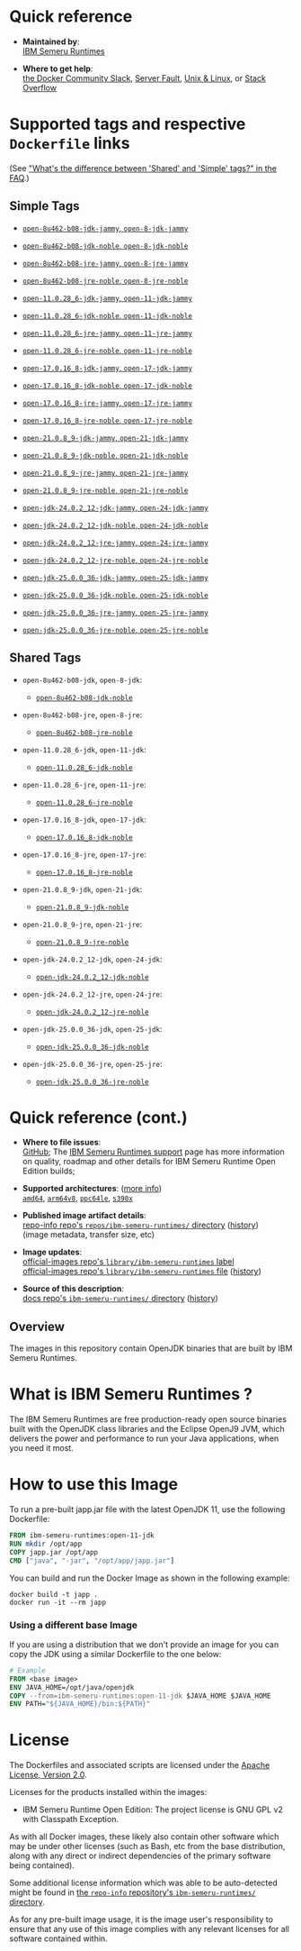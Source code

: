 <!--

********************************************************************************

WARNING:

    DO NOT EDIT "ibm-semeru-runtimes/README.md"

    IT IS AUTO-GENERATED

    (from the other files in "ibm-semeru-runtimes/" combined with a set of templates)

********************************************************************************

-->

# Quick reference

-	**Maintained by**:  
	[IBM Semeru Runtimes](https://github.com/ibmruntimes/semeru-containers)

-	**Where to get help**:  
	[the Docker Community Slack](https://dockr.ly/comm-slack), [Server Fault](https://serverfault.com/help/on-topic), [Unix & Linux](https://unix.stackexchange.com/help/on-topic), or [Stack Overflow](https://stackoverflow.com/help/on-topic)

# Supported tags and respective `Dockerfile` links

(See ["What's the difference between 'Shared' and 'Simple' tags?" in the FAQ](https://github.com/docker-library/faq#whats-the-difference-between-shared-and-simple-tags).)

## Simple Tags

-	[`open-8u462-b08-jdk-jammy`, `open-8-jdk-jammy`](https://github.com/ibmruntimes/semeru-containers/blob/02443937799a97adc1302dfa5f930047e9fd0953/8/jdk/ubuntu/jammy/Dockerfile.open.releases.full)

-	[`open-8u462-b08-jdk-noble`, `open-8-jdk-noble`](https://github.com/ibmruntimes/semeru-containers/blob/02443937799a97adc1302dfa5f930047e9fd0953/8/jdk/ubuntu/noble/Dockerfile.open.releases.full)

-	[`open-8u462-b08-jre-jammy`, `open-8-jre-jammy`](https://github.com/ibmruntimes/semeru-containers/blob/02443937799a97adc1302dfa5f930047e9fd0953/8/jre/ubuntu/jammy/Dockerfile.open.releases.full)

-	[`open-8u462-b08-jre-noble`, `open-8-jre-noble`](https://github.com/ibmruntimes/semeru-containers/blob/02443937799a97adc1302dfa5f930047e9fd0953/8/jre/ubuntu/noble/Dockerfile.open.releases.full)

-	[`open-11.0.28_6-jdk-jammy`, `open-11-jdk-jammy`](https://github.com/ibmruntimes/semeru-containers/blob/02443937799a97adc1302dfa5f930047e9fd0953/11/jdk/ubuntu/jammy/Dockerfile.open.releases.full)

-	[`open-11.0.28_6-jdk-noble`, `open-11-jdk-noble`](https://github.com/ibmruntimes/semeru-containers/blob/02443937799a97adc1302dfa5f930047e9fd0953/11/jdk/ubuntu/noble/Dockerfile.open.releases.full)

-	[`open-11.0.28_6-jre-jammy`, `open-11-jre-jammy`](https://github.com/ibmruntimes/semeru-containers/blob/02443937799a97adc1302dfa5f930047e9fd0953/11/jre/ubuntu/jammy/Dockerfile.open.releases.full)

-	[`open-11.0.28_6-jre-noble`, `open-11-jre-noble`](https://github.com/ibmruntimes/semeru-containers/blob/02443937799a97adc1302dfa5f930047e9fd0953/11/jre/ubuntu/noble/Dockerfile.open.releases.full)

-	[`open-17.0.16_8-jdk-jammy`, `open-17-jdk-jammy`](https://github.com/ibmruntimes/semeru-containers/blob/02443937799a97adc1302dfa5f930047e9fd0953/17/jdk/ubuntu/jammy/Dockerfile.open.releases.full)

-	[`open-17.0.16_8-jdk-noble`, `open-17-jdk-noble`](https://github.com/ibmruntimes/semeru-containers/blob/02443937799a97adc1302dfa5f930047e9fd0953/17/jdk/ubuntu/noble/Dockerfile.open.releases.full)

-	[`open-17.0.16_8-jre-jammy`, `open-17-jre-jammy`](https://github.com/ibmruntimes/semeru-containers/blob/02443937799a97adc1302dfa5f930047e9fd0953/17/jre/ubuntu/jammy/Dockerfile.open.releases.full)

-	[`open-17.0.16_8-jre-noble`, `open-17-jre-noble`](https://github.com/ibmruntimes/semeru-containers/blob/02443937799a97adc1302dfa5f930047e9fd0953/17/jre/ubuntu/noble/Dockerfile.open.releases.full)

-	[`open-21.0.8_9-jdk-jammy`, `open-21-jdk-jammy`](https://github.com/ibmruntimes/semeru-containers/blob/02443937799a97adc1302dfa5f930047e9fd0953/21/jdk/ubuntu/jammy/Dockerfile.open.releases.full)

-	[`open-21.0.8_9-jdk-noble`, `open-21-jdk-noble`](https://github.com/ibmruntimes/semeru-containers/blob/02443937799a97adc1302dfa5f930047e9fd0953/21/jdk/ubuntu/noble/Dockerfile.open.releases.full)

-	[`open-21.0.8_9-jre-jammy`, `open-21-jre-jammy`](https://github.com/ibmruntimes/semeru-containers/blob/02443937799a97adc1302dfa5f930047e9fd0953/21/jre/ubuntu/jammy/Dockerfile.open.releases.full)

-	[`open-21.0.8_9-jre-noble`, `open-21-jre-noble`](https://github.com/ibmruntimes/semeru-containers/blob/02443937799a97adc1302dfa5f930047e9fd0953/21/jre/ubuntu/noble/Dockerfile.open.releases.full)

-	[`open-jdk-24.0.2_12-jdk-jammy`, `open-24-jdk-jammy`](https://github.com/ibmruntimes/semeru-containers/blob/02443937799a97adc1302dfa5f930047e9fd0953/24/jdk/ubuntu/jammy/Dockerfile.open.releases.full)

-	[`open-jdk-24.0.2_12-jdk-noble`, `open-24-jdk-noble`](https://github.com/ibmruntimes/semeru-containers/blob/02443937799a97adc1302dfa5f930047e9fd0953/24/jdk/ubuntu/noble/Dockerfile.open.releases.full)

-	[`open-jdk-24.0.2_12-jre-jammy`, `open-24-jre-jammy`](https://github.com/ibmruntimes/semeru-containers/blob/02443937799a97adc1302dfa5f930047e9fd0953/24/jre/ubuntu/jammy/Dockerfile.open.releases.full)

-	[`open-jdk-24.0.2_12-jre-noble`, `open-24-jre-noble`](https://github.com/ibmruntimes/semeru-containers/blob/02443937799a97adc1302dfa5f930047e9fd0953/24/jre/ubuntu/noble/Dockerfile.open.releases.full)

-	[`open-jdk-25.0.0_36-jdk-jammy`, `open-25-jdk-jammy`](https://github.com/ibmruntimes/semeru-containers/blob/02443937799a97adc1302dfa5f930047e9fd0953/25/jdk/ubuntu/jammy/Dockerfile.open.releases.full)

-	[`open-jdk-25.0.0_36-jdk-noble`, `open-25-jdk-noble`](https://github.com/ibmruntimes/semeru-containers/blob/02443937799a97adc1302dfa5f930047e9fd0953/25/jdk/ubuntu/noble/Dockerfile.open.releases.full)

-	[`open-jdk-25.0.0_36-jre-jammy`, `open-25-jre-jammy`](https://github.com/ibmruntimes/semeru-containers/blob/02443937799a97adc1302dfa5f930047e9fd0953/25/jre/ubuntu/jammy/Dockerfile.open.releases.full)

-	[`open-jdk-25.0.0_36-jre-noble`, `open-25-jre-noble`](https://github.com/ibmruntimes/semeru-containers/blob/02443937799a97adc1302dfa5f930047e9fd0953/25/jre/ubuntu/noble/Dockerfile.open.releases.full)

## Shared Tags

-	`open-8u462-b08-jdk`, `open-8-jdk`:

	-	[`open-8u462-b08-jdk-noble`](https://github.com/ibmruntimes/semeru-containers/blob/02443937799a97adc1302dfa5f930047e9fd0953/8/jdk/ubuntu/noble/Dockerfile.open.releases.full)

-	`open-8u462-b08-jre`, `open-8-jre`:

	-	[`open-8u462-b08-jre-noble`](https://github.com/ibmruntimes/semeru-containers/blob/02443937799a97adc1302dfa5f930047e9fd0953/8/jre/ubuntu/noble/Dockerfile.open.releases.full)

-	`open-11.0.28_6-jdk`, `open-11-jdk`:

	-	[`open-11.0.28_6-jdk-noble`](https://github.com/ibmruntimes/semeru-containers/blob/02443937799a97adc1302dfa5f930047e9fd0953/11/jdk/ubuntu/noble/Dockerfile.open.releases.full)

-	`open-11.0.28_6-jre`, `open-11-jre`:

	-	[`open-11.0.28_6-jre-noble`](https://github.com/ibmruntimes/semeru-containers/blob/02443937799a97adc1302dfa5f930047e9fd0953/11/jre/ubuntu/noble/Dockerfile.open.releases.full)

-	`open-17.0.16_8-jdk`, `open-17-jdk`:

	-	[`open-17.0.16_8-jdk-noble`](https://github.com/ibmruntimes/semeru-containers/blob/02443937799a97adc1302dfa5f930047e9fd0953/17/jdk/ubuntu/noble/Dockerfile.open.releases.full)

-	`open-17.0.16_8-jre`, `open-17-jre`:

	-	[`open-17.0.16_8-jre-noble`](https://github.com/ibmruntimes/semeru-containers/blob/02443937799a97adc1302dfa5f930047e9fd0953/17/jre/ubuntu/noble/Dockerfile.open.releases.full)

-	`open-21.0.8_9-jdk`, `open-21-jdk`:

	-	[`open-21.0.8_9-jdk-noble`](https://github.com/ibmruntimes/semeru-containers/blob/02443937799a97adc1302dfa5f930047e9fd0953/21/jdk/ubuntu/noble/Dockerfile.open.releases.full)

-	`open-21.0.8_9-jre`, `open-21-jre`:

	-	[`open-21.0.8_9-jre-noble`](https://github.com/ibmruntimes/semeru-containers/blob/02443937799a97adc1302dfa5f930047e9fd0953/21/jre/ubuntu/noble/Dockerfile.open.releases.full)

-	`open-jdk-24.0.2_12-jdk`, `open-24-jdk`:

	-	[`open-jdk-24.0.2_12-jdk-noble`](https://github.com/ibmruntimes/semeru-containers/blob/02443937799a97adc1302dfa5f930047e9fd0953/24/jdk/ubuntu/noble/Dockerfile.open.releases.full)

-	`open-jdk-24.0.2_12-jre`, `open-24-jre`:

	-	[`open-jdk-24.0.2_12-jre-noble`](https://github.com/ibmruntimes/semeru-containers/blob/02443937799a97adc1302dfa5f930047e9fd0953/24/jre/ubuntu/noble/Dockerfile.open.releases.full)

-	`open-jdk-25.0.0_36-jdk`, `open-25-jdk`:

	-	[`open-jdk-25.0.0_36-jdk-noble`](https://github.com/ibmruntimes/semeru-containers/blob/02443937799a97adc1302dfa5f930047e9fd0953/25/jdk/ubuntu/noble/Dockerfile.open.releases.full)

-	`open-jdk-25.0.0_36-jre`, `open-25-jre`:

	-	[`open-jdk-25.0.0_36-jre-noble`](https://github.com/ibmruntimes/semeru-containers/blob/02443937799a97adc1302dfa5f930047e9fd0953/25/jre/ubuntu/noble/Dockerfile.open.releases.full)

# Quick reference (cont.)

-	**Where to file issues**:  
	[GitHub](https://github.com/ibmruntimes/Semeru-Runtimes/issues); The [IBM Semeru Runtimes support](https://ibm.com/semeru-runtimes) page has more information on quality, roadmap and other details for IBM Semeru Runtime Open Edition builds;

-	**Supported architectures**: ([more info](https://github.com/docker-library/official-images#architectures-other-than-amd64))  
	[`amd64`](https://hub.docker.com/r/amd64/ibm-semeru-runtimes/), [`arm64v8`](https://hub.docker.com/r/arm64v8/ibm-semeru-runtimes/), [`ppc64le`](https://hub.docker.com/r/ppc64le/ibm-semeru-runtimes/), [`s390x`](https://hub.docker.com/r/s390x/ibm-semeru-runtimes/)

-	**Published image artifact details**:  
	[repo-info repo's `repos/ibm-semeru-runtimes/` directory](https://github.com/docker-library/repo-info/blob/master/repos/ibm-semeru-runtimes) ([history](https://github.com/docker-library/repo-info/commits/master/repos/ibm-semeru-runtimes))  
	(image metadata, transfer size, etc)

-	**Image updates**:  
	[official-images repo's `library/ibm-semeru-runtimes` label](https://github.com/docker-library/official-images/issues?q=label%3Alibrary%2Fibm-semeru-runtimes)  
	[official-images repo's `library/ibm-semeru-runtimes` file](https://github.com/docker-library/official-images/blob/master/library/ibm-semeru-runtimes) ([history](https://github.com/docker-library/official-images/commits/master/library/ibm-semeru-runtimes))

-	**Source of this description**:  
	[docs repo's `ibm-semeru-runtimes/` directory](https://github.com/docker-library/docs/tree/master/ibm-semeru-runtimes) ([history](https://github.com/docker-library/docs/commits/master/ibm-semeru-runtimes))

## Overview

The images in this repository contain OpenJDK binaries that are built by IBM Semeru Runtimes.

# What is IBM Semeru Runtimes ?

The IBM Semeru Runtimes are free production-ready open source binaries built with the OpenJDK class libraries and the Eclipse OpenJ9 JVM, which delivers the power and performance to run your Java applications, when you need it most.

# How to use this Image

To run a pre-built japp.jar file with the latest OpenJDK 11, use the following Dockerfile:

```dockerfile
FROM ibm-semeru-runtimes:open-11-jdk
RUN mkdir /opt/app
COPY japp.jar /opt/app
CMD ["java", "-jar", "/opt/app/japp.jar"]
```

You can build and run the Docker Image as shown in the following example:

```console
docker build -t japp .
docker run -it --rm japp
```

### Using a different base Image

If you are using a distribution that we don't provide an image for you can copy the JDK using a similar Dockerfile to the one below:

```dockerfile
# Example
FROM <base image>
ENV JAVA_HOME=/opt/java/openjdk
COPY --from=ibm-semeru-runtimes:open-11-jdk $JAVA_HOME $JAVA_HOME
ENV PATH="${JAVA_HOME}/bin:${PATH}"
```

# License

The Dockerfiles and associated scripts are licensed under the [Apache License, Version 2.0](http://www.apache.org/licenses/LICENSE-2.0.html).

Licenses for the products installed within the images:

-	IBM Semeru Runtime Open Edition: The project license is GNU GPL v2 with Classpath Exception.

As with all Docker images, these likely also contain other software which may be under other licenses (such as Bash, etc from the base distribution, along with any direct or indirect dependencies of the primary software being contained).

Some additional license information which was able to be auto-detected might be found in [the `repo-info` repository's `ibm-semeru-runtimes/` directory](https://github.com/docker-library/repo-info/tree/master/repos/ibm-semeru-runtimes).

As for any pre-built image usage, it is the image user's responsibility to ensure that any use of this image complies with any relevant licenses for all software contained within.
